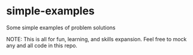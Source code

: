 simple-examples
===============

Some simple examples of problem solutions

NOTE: This is all for fun, learning, and skills expansion.  Feel free to mock any and all code in this repo.
